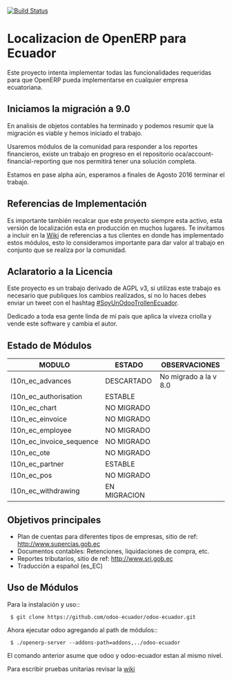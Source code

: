 [![Build Status](https://travis-ci.org/odoo-ecuador/odoo-ecuador.svg?branch=9.0)](https://travis-ci.org/odoo-ecuador/odoo-ecuador)

Localizacion de OpenERP para Ecuador
====================================

Este proyecto intenta implementar todas las funcionalidades
requeridas para que OpenERP pueda implementarse en cualquier
empresa ecuatoriana.


Iniciamos la migración a 9.0
----------------------------

En analisis de objetos contables ha terminado y podemos resumir que la migración es viable y hemos iniciado el trabajo.

Usaremos módulos de la comunidad para responder a los reportes financieros, existe un trabajo en progreso en el repositorio oca/account-financial-reporting que
nos permitirá tener una solución completa.

Estamos en pase alpha aún, esperamos a finales de Agosto 2016 terminar el trabajo.

Referencias de Implementación
-----------------------------

Es importante también recalcar que este proyecto siempre esta activo, esta versión de localización esta en producción en muchos lugares. Te invitamos a incluir en la [Wiki](https://github.com/odoo-ecuador/odoo-ecuador/wiki/Referencia-de-clientes) de referencias a tus clientes en donde has implementado estos módulos, esto lo consideramos importante para dar valor al trabajo en conjunto que se realiza por la comunidad.

Aclaratorio a la Licencia
-------------------------

Este proyecto es un trabajo derivado de AGPL v3, si utilizas este trabajo es necesario que publiques los cambios realizados, si no lo haces debes enviar un tweet con el hashtag [#SoyUnOdooTrollenEcuador](https://twitter.com/search?f=tweets&q=%23SoyUnOdooTrollEnEcuado).

Dedicado a toda esa gente linda de mi país que aplica la viveza criolla y vende este software y cambia el autor.

Estado de Módulos
-----------------


| MODULO                   | ESTADO    | OBSERVACIONES                           |
|--------------------------|-----------|-----------------------------------------|
| l10n_ec_advances         | DESCARTADO | No migrado a la v 8.0                   |
| l10n_ec_authorisation    | ESTABLE|                                         |
| l10n_ec_chart            | NO MIGRADO   |                                         |
| l10n_ec_einvoice         | NO MIGRADO   |                                         |
| l10n_ec_employee         | NO MIGRADO   |                                         |
| l10n_ec_invoice_sequence | NO MIGRADO   |                                         |
| l10n_ec_ote              | NO MIGRADO   |                                         |
| l10n_ec_partner          | ESTABLE   |                                         |
| l10n_ec_pos              | NO MIGRADO |  |
| l10n_ec_withdrawing      | EN MIGRACION   |                                         |


Objetivos principales
---------------------

- Plan de cuentas para diferentes tipos de empresas, sitio de ref: http://www.supercias.gob.ec
- Documentos contables: Retenciones, liquidaciones de compra, etc.
- Reportes tributarios, sitio de ref: http://www.sri.gob.ec
- Traducción a español (es_EC)

Uso de Módulos
--------------

Para la instalación y uso::

     $ git clone https://github.com/odoo-ecuador/odoo-ecuador.git

Ahora ejecutar odoo agregando al path de módulos::

     $ ./openerp-server --addons-path=addons,../odoo-ecuador

El comando anterior asume que odoo y odoo-ecuador estan al mismo nivel.

Para escribir pruebas unitarias revisar la [wiki](https://github.com/odoo-ecuador/odoo-ecuador/wiki/Pruebas-Unitarias)
